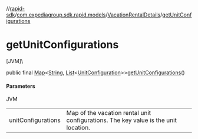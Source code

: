 //[rapid-sdk](../../../index.md)/[com.expediagroup.sdk.rapid.models](../index.md)/[VacationRentalDetails](index.md)/[getUnitConfigurations](get-unit-configurations.md)

# getUnitConfigurations

[JVM]\

public final [Map](https://docs.oracle.com/javase/8/docs/api/java/util/Map.html)&lt;[String](https://docs.oracle.com/javase/8/docs/api/java/lang/String.html), [List](https://docs.oracle.com/javase/8/docs/api/java/util/List.html)&lt;[UnitConfiguration](../-unit-configuration/index.md)&gt;&gt;[getUnitConfigurations](get-unit-configurations.md)()

#### Parameters

JVM

| | |
|---|---|
| unitConfigurations | Map of the vacation rental unit configurations. The key value is the unit location. |

